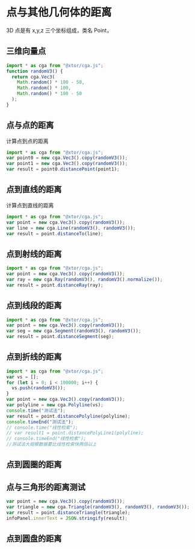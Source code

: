 # 点与其他几何体的距离

3D 点是有 x,y,z 三个坐标组成，类名 Point，

## 三维向量点

```js
import * as cga from "@xtor/cga.js";
function randomV3() {
  return cga.Vec3(
    Math.random() * 100 - 50,
    Math.random() * 100,
    Math.random() * 100 - 50
  );
}
```

## 点与点的距离

计算点到点的距离

<div></div>
<ClientOnly>
<distance geo0 = "Vec3" geo1 = "Vec3"></distance> 
</ClientOnly>

```javascript
import * as cga from "@xtor/cga.js";
var point0 = new cga.Vec3().copy(randomV3());
var point1 = new cga.Vec3().copy(randomV3());
var result = point0.distancePoint(point1);
```

## 点到直线的距离

计算点到直线的距离

<div></div>
<ClientOnly>
<distance geo0 = "Vec3" geo1 = "Line"></distance> 
</ClientOnly>

```javascript
import * as cga from "@xtor/cga.js";
var point = new cga.Vec3().copy(randomV3());
var line = new cga.Line(randomV3(), randomV3());
var result = point.distanceTo(line);
```

## 点到射线的距离

<div></div>
<ClientOnly>
<distance geo0 = "Vec3" geo1 = "Ray"></distance> 
</ClientOnly>

```javascript
import * as cga from "@xtor/cga.js";
var point = new cga.Vec3().copy(randomV3());
var ray = new cga.Ray(randomV3(), randomV3().normalize());
var result = point.distanceRay(ray);
```

## 点到线段的距离

<div></div>
<ClientOnly>
<distance geo0 = "Vec3" geo1 = "Segment"></distance> 
</ClientOnly>

```javascript
import * as cga from "@xtor/cga.js";
var point = new cga.Vec3().copy(randomV3());
var seg = new cga.Segment(randomV3(), randomV3());
var result = point.distanceSegment(seg);
```

## 点到折线的距离

<div></div>
<ClientOnly>
<distance geo0 = "Vec3" geo1 = "Polyline"></distance> 
</ClientOnly>

```javascript
import * as cga from "@xtor/cga.js";
var vs = [];
for (let i = 0; i < 100000; i++) {
  vs.push(randomV3());
}
var point = new cga.Vec3().copy(randomV3());
var polyline = new cga.Polyline(vs);
console.time("测试法");
var result = point.distancePolyline(polyline);
console.timeEnd("测试法");
// console.time("线性检索");
// var result1 = point.distancePolyLine1(polyline);
// console.timeEnd("线性检索");
//测试法大规模数据要比线性检索快两倍以上
```

## 点到圆圈的距离

<div></div>
<ClientOnly>
<distance geo0 = "Vec3" geo1 = "Circle"></distance> 
</ClientOnly>

## 点与三角形的距离测试

<div></div>
<ClientOnly>
<distance geo0 = "Vec3" geo1 = "Triangle"></distance> 
</ClientOnly>

```javascript
var point = new cga.Vec3().copy(randomV3());
var triangle = new cga.Triangle(randomV3(), randomV3(), randomV3());
var result = point.distanceTriangle(triangle);
infoPanel.innerText = JSON.stringify(result);
```

## 点到圆盘的距离

<div></div>
<ClientOnly>
<distance geo0 = "Vec3" geo1 = "Disk"></distance> 
</ClientOnly>

<!-- <click-to-copy :info="loadingTag" /> -->
